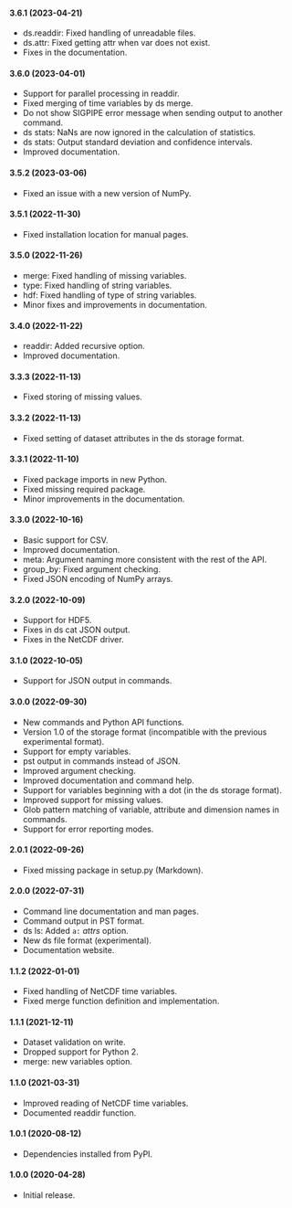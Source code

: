 #### 3.6.1 (2023-04-21)

- ds.readdir: Fixed handling of unreadable files.
- ds.attr: Fixed getting attr when var does not exist.
- Fixes in the documentation.

#### 3.6.0 (2023-04-01)

- Support for parallel processing in readdir.
- Fixed merging of time variables by ds merge.
- Do not show SIGPIPE error message when sending output to another command.
- ds stats: NaNs are now ignored in the calculation of statistics.
- ds stats: Output standard deviation and confidence intervals.
- Improved documentation.

#### 3.5.2 (2023-03-06)

- Fixed an issue with a new version of NumPy.

#### 3.5.1 (2022-11-30)

- Fixed installation location for manual pages.

#### 3.5.0 (2022-11-26)

- merge: Fixed handling of missing variables.
- type: Fixed handling of string variables.
- hdf: Fixed handling of type of string variables.
- Minor fixes and improvements in documentation.

#### 3.4.0 (2022-11-22)

- readdir: Added recursive option.
- Improved documentation.

#### 3.3.3 (2022-11-13)

- Fixed storing of missing values.

#### 3.3.2 (2022-11-13)

- Fixed setting of dataset attributes in the ds storage format.

#### 3.3.1 (2022-11-10)

- Fixed package imports in new Python.
- Fixed missing required package.
- Minor improvements in the documentation.

#### 3.3.0 (2022-10-16)

- Basic support for CSV.
- Improved documentation.
- meta: Argument naming more consistent with the rest of the API.
- group_by: Fixed argument checking.
- Fixed JSON encoding of NumPy arrays.

#### 3.2.0 (2022-10-09)

- Support for HDF5.
- Fixes in ds cat JSON output.
- Fixes in the NetCDF driver.

#### 3.1.0 (2022-10-05)

- Support for JSON output in commands.

#### 3.0.0 (2022-09-30)

- New commands and Python API functions.
- Version 1.0 of the storage format (incompatible with the previous experimental format).
- Support for empty variables.
- pst output in commands instead of JSON.
- Improved argument checking.
- Improved documentation and command help.
- Support for variables beginning with a dot (in the ds storage format).
- Improved support for missing values.
- Glob pattern matching of variable, attribute and dimension names in commands.
- Support for error reporting modes.

#### 2.0.1 (2022-09-26)

- Fixed missing package in setup.py (Markdown).

#### 2.0.0 (2022-07-31)

- Command line documentation and man pages.
- Command output in PST format.
- ds ls: Added `a:` *attrs* option.
- New ds file format (experimental).
- Documentation website.

#### 1.1.2 (2022-01-01)

- Fixed handling of NetCDF time variables.
- Fixed merge function definition and implementation.

#### 1.1.1 (2021-12-11)

- Dataset validation on write.
- Dropped support for Python 2.
- merge: new variables option.

#### 1.1.0 (2021-03-31)

- Improved reading of NetCDF time variables.
- Documented readdir function.

#### 1.0.1 (2020-08-12)

- Dependencies installed from PyPI.

#### 1.0.0 (2020-04-28)

- Initial release.
